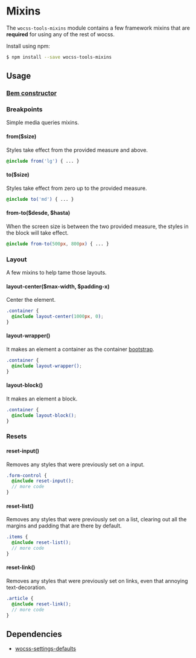 # Mixins

The `wocss-tools-mixins` module contains a few framework mixins that are **required** for using any of the rest of wocss.

Install using npm:

```sh
$ npm install --save wocss-tools-mixins
```

## Usage

### [Bem constructor](https://github.com/danielguillan/bem-constructor)

### Breakpoints

Simple media queries mixins.

#### from($size)

Styles take effect from the provided measure and above.

```scss
@include from('lg') { ... }
```

#### to($size)

Styles take effect from zero up to the provided measure.

```scss
@include to('md') { ... }
```

#### from-to($desde, $hasta)

When the screen size is between the two provided measure, the styles in the block will take effect.

```scss
@include from-to(500px, 800px) { ... }
```

### Layout

A few mixins to help tame those layouts.

#### layout-center($max-width, $padding-x)

Center the element.

```scss
.container {
  @include layout-center(1000px, 0);
}
```

#### layout-wrapper()

It makes an element a container as the container [bootstrap](http://getbootstrap.com/css/#overview-container).

```scss
.container {
  @include layout-wrapper();
}
```

#### layout-block()

It makes an element a block.

```scss
.container {
  @include layout-block();
}
```

### Resets

#### reset-input()

Removes any styles that were previously set on a input.

```scss
.form-control {
  @include reset-input();
  // more code
}
```

#### reset-list()

Removes any styles that were previously set on a list, clearing out all the margins and padding that are there by default.

```scss
.items {
  @include reset-list();
  // more code
}
```

#### reset-link()

Removes any styles that were previously set on links, even that annoying text-decoration.

```scss
.article {
  @include reset-link();
  // more code
}
```

## Dependencies

* [wocss-settings-defaults](https://github.com/wocss/settings.default)
